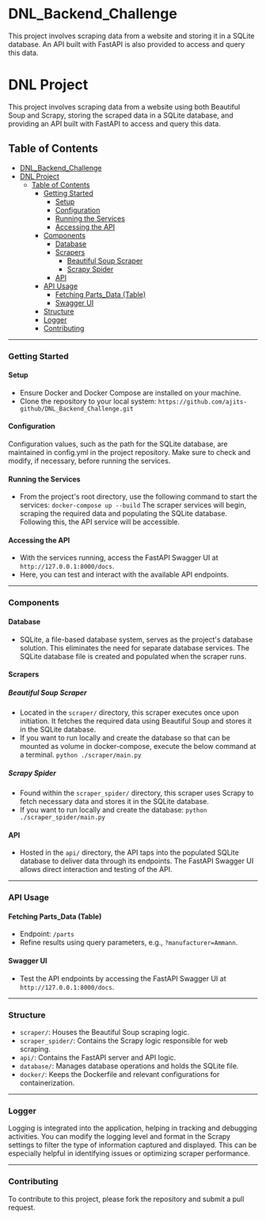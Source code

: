 # DNL_Backend_Challenge
This project involves scraping data from a website and storing it in a SQLite database. An API built with FastAPI is also provided to access and query this data.

# DNL Project

This project involves scraping data from a website using both Beautiful Soup and Scrapy, storing the scraped data in a SQLite database, and providing an API built with FastAPI to access and query this data.

## Table of Contents
- [DNL\_Backend\_Challenge](#dnl_backend_challenge)
- [DNL Project](#dnl-project)
  - [Table of Contents](#table-of-contents)
    - [Getting Started](#getting-started)
      - [Setup](#setup)
      - [Configuration](#configuration)
      - [Running the Services](#running-the-services)
      - [Accessing the API](#accessing-the-api)
    - [Components](#components)
      - [Database](#database)
      - [Scrapers](#scrapers)
        - [Beautiful Soup Scraper](#beautiful-soup-scraper)
        - [Scrapy Spider](#scrapy-spider)
      - [API](#api)
    - [API Usage](#api-usage)
      - [Fetching Parts\_Data (Table)](#fetching-parts_data-table)
      - [Swagger UI](#swagger-ui)
    - [Structure](#structure)
    - [Logger](#logger)
    - [Contributing](#contributing)

-----------------------------------------------------------

### Getting Started

#### Setup
- Ensure Docker and Docker Compose are installed on your machine.
- Clone the repository to your local system:
 ```https://github.com/ajits-github/DNL_Backend_Challenge.git```

#### Configuration
Configuration values, such as the path for the SQLite database, are maintained in config.yml in the project repository. Make sure to check and modify, if necessary, before running the services.

#### Running the Services
- From the project's root directory, use the following command to start the services:
  `docker-compose up --build`
The scraper services will begin, scraping the required data and populating the SQLite database. Following this, the API service will be accessible.

#### Accessing the API
- With the services running, access the FastAPI Swagger UI at `http://127.0.0.1:8000/docs`.
- Here, you can test and interact with the available API endpoints.

-----------------------------------------------------------

### Components

#### Database
- SQLite, a file-based database system, serves as the project's database solution. This eliminates the need for separate database services. The SQLite database file is created and populated when the scraper runs.

#### Scrapers

##### Beautiful Soup Scraper
- Located in the `scraper/` directory, this scraper executes once upon initiation. It fetches the required data using Beautiful Soup and stores it in the SQLite database.
- If you want to run locally and create the database so that can be mounted as volume in docker-compose, execute the below command at a terminal.
`python ./scraper/main.py`

##### Scrapy Spider
- Found within the `scraper_spider/` directory, this scraper uses Scrapy to fetch necessary data and stores it in the SQLite database.
- If you want to run locally and create the database:
`python ./scraper_spider/main.py`

#### API
- Hosted in the `api/` directory, the API taps into the populated SQLite database to deliver data through its endpoints. The FastAPI Swagger UI allows direct interaction and testing of the API.

-----------------------------------------------------------

### API Usage

#### Fetching Parts_Data (Table)
- Endpoint: `/parts`
- Refine results using query parameters, e.g., `?manufacturer=Ammann`.

#### Swagger UI
- Test the API endpoints by accessing the FastAPI Swagger UI at `http://127.0.0.1:8000/docs`.

-----------------------------------------------------------

### Structure

- `scraper/`: Houses the Beautiful Soup scraping logic.
- `scraper_spider/`: Contains the Scrapy logic responsible for web scraping.
- `api/`: Contains the FastAPI server and API logic.
- `database/`: Manages database operations and holds the SQLite file.
- `docker/`: Keeps the Dockerfile and relevant configurations for containerization.

-----------------------------------------------------------

### Logger

Logging is integrated into the application, helping in tracking and debugging activities. You can modify the logging level and format in the Scrapy settings to filter the type of information captured and displayed. This can be especially helpful in identifying issues or optimizing scraper performance.

-----------------------------------------------------------

### Contributing

To contribute to this project, please fork the repository and submit a pull request.

